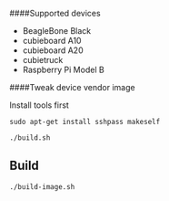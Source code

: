 ####Supported devices
- BeagleBone Black
- cubieboard A10
- cubieboard A20
- cubietruck
- Raspberry Pi Model B

####Tweak device vendor image

Install tools first
````
sudo apt-get install sshpass makeself
````

````
./build.sh
````

## Build
````
./build-image.sh
````
